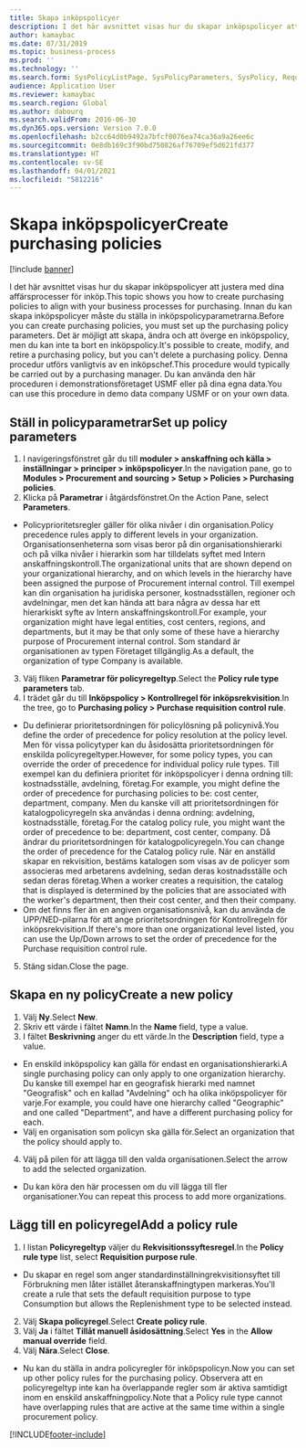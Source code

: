 ```yaml
---
title: Skapa inköpspolicyer
description: I det här avsnittet visas hur du skapar inköpspolicyer att justera med dina affärsprocesser för inköp.
author: kamaybac
ms.date: 07/31/2019
ms.topic: business-process
ms.prod: ''
ms.technology: ''
ms.search.form: SysPolicyListPage, SysPolicyParameters, SysPolicy, RequisitionPurposeRule
audience: Application User
ms.reviewer: kamaybac
ms.search.region: Global
ms.author: dabourq
ms.search.validFrom: 2016-06-30
ms.dyn365.ops.version: Version 7.0.0
ms.openlocfilehash: b2cc64d0b9492a7bfcf0076ea74ca36a9a26ee6c
ms.sourcegitcommit: 0e8db169c3f90bd750826af76709ef5d621fd377
ms.translationtype: HT
ms.contentlocale: sv-SE
ms.lasthandoff: 04/01/2021
ms.locfileid: "5812216"
---
```

# <a name="create-purchasing-policies"></a><span data-ttu-id="ade2a-103">Skapa inköpspolicyer</span><span class="sxs-lookup"><span data-stu-id="ade2a-103">Create purchasing policies</span></span>

[!include [banner](../../includes/banner.md)]

<span data-ttu-id="ade2a-104">I det här avsnittet visas hur du skapar inköpspolicyer att justera med dina affärsprocesser för inköp.</span><span class="sxs-lookup"><span data-stu-id="ade2a-104">This topic shows you how to create purchasing policies to align with your business processes for purchasing.</span></span> <span data-ttu-id="ade2a-105">Innan du kan skapa inköpspolicyer måste du ställa in inköpspolicyparametrarna.</span><span class="sxs-lookup"><span data-stu-id="ade2a-105">Before you can create purchasing policies, you must set up the purchasing policy parameters.</span></span> <span data-ttu-id="ade2a-106">Det är möjligt att skapa, ändra och att överge en inköpspolicy, men du kan inte ta bort en inköpspolicy.</span><span class="sxs-lookup"><span data-stu-id="ade2a-106">It's possible to create, modify, and retire a purchasing policy, but you can't delete a purchasing policy.</span></span> <span data-ttu-id="ade2a-107">Denna procedur utförs vanligtvis av en inköpschef.</span><span class="sxs-lookup"><span data-stu-id="ade2a-107">This procedure would typically be carried out by a purchasing manager.</span></span> <span data-ttu-id="ade2a-108">Du kan använda den här proceduren i demonstrationsföretaget USMF eller på dina egna data.</span><span class="sxs-lookup"><span data-stu-id="ade2a-108">You can use this procedure in demo data company USMF or on your own data.</span></span>


## <a name="set-up-policy-parameters"></a><span data-ttu-id="ade2a-109">Ställ in policyparametrar</span><span class="sxs-lookup"><span data-stu-id="ade2a-109">Set up policy parameters</span></span>
1. <span data-ttu-id="ade2a-110">I navigeringsfönstret går du till **moduler > anskaffning och källa > inställningar > principer > inköpspolicyer**.</span><span class="sxs-lookup"><span data-stu-id="ade2a-110">In the navigation pane, go to **Modules > Procurement and sourcing > Setup > Policies > Purchasing policies**.</span></span>
2. <span data-ttu-id="ade2a-111">Klicka på **Parametrar** i åtgärdsfönstret.</span><span class="sxs-lookup"><span data-stu-id="ade2a-111">On the Action Pane, select **Parameters**.</span></span>
- <span data-ttu-id="ade2a-112">Policyprioritetsregler gäller för olika nivåer i din organisation.</span><span class="sxs-lookup"><span data-stu-id="ade2a-112">Policy precedence rules apply to different levels in your organization.</span></span> <span data-ttu-id="ade2a-113">Organisationsenheterna som visas beror på din organisationshierarki och på vilka nivåer i hierarkin som har tilldelats syftet med Intern anskaffningskontroll.</span><span class="sxs-lookup"><span data-stu-id="ade2a-113">The organizational units that are shown depend on your organizational hierarchy, and on which levels in the hierarchy have been assigned the purpose of Procurement internal control.</span></span> <span data-ttu-id="ade2a-114">Till exempel kan din organisation ha juridiska personer, kostnadsställen, regioner och avdelningar, men det kan hända att bara några av dessa har ett hierarkiskt syfte av Intern anskaffningskontroll.</span><span class="sxs-lookup"><span data-stu-id="ade2a-114">For example, your organization might have legal entities, cost centers, regions, and departments, but it may be that only some of these have a hierarchy purpose of Procurement internal control.</span></span> <span data-ttu-id="ade2a-115">Som standard är organisationen av typen Företaget tillgänglig.</span><span class="sxs-lookup"><span data-stu-id="ade2a-115">As a default, the organization of type Company is available.</span></span>  
3. <span data-ttu-id="ade2a-116">Välj fliken **Parametrar för policyregeltyp**.</span><span class="sxs-lookup"><span data-stu-id="ade2a-116">Select the **Policy rule type parameters** tab.</span></span>
4. <span data-ttu-id="ade2a-117">I trädet går du till **Inköpspolicy > Kontrollregel för inköpsrekvisition**.</span><span class="sxs-lookup"><span data-stu-id="ade2a-117">In the tree, go to **Purchasing policy > Purchase requisition control rule**.</span></span>
- <span data-ttu-id="ade2a-118">Du definierar prioritetsordningen för policylösning på policynivå.</span><span class="sxs-lookup"><span data-stu-id="ade2a-118">You define the order of precedence for policy resolution at the policy level.</span></span> <span data-ttu-id="ade2a-119">Men för vissa policytyper kan du åsidosätta prioritetsordningen för enskilda policyregeltyper.</span><span class="sxs-lookup"><span data-stu-id="ade2a-119">However, for some policy types, you can override the order of precedence for individual policy rule types.</span></span> <span data-ttu-id="ade2a-120">Till exempel kan du definiera prioritet för inköpspolicyer i denna ordning till: kostnadsställe, avdelning, företag.</span><span class="sxs-lookup"><span data-stu-id="ade2a-120">For example, you might define the order of precedence for purchasing policies to be: cost center, department, company.</span></span> <span data-ttu-id="ade2a-121">Men du kanske vill att prioritetsordningen för katalogpolicyregeln ska användas i denna ordning: avdelning, kostnadsställe, företag.</span><span class="sxs-lookup"><span data-stu-id="ade2a-121">For the catalog policy rule, you might want the order of precedence to be: department, cost center, company.</span></span> <span data-ttu-id="ade2a-122">Då ändrar du prioritetsordningen för katalogpolicyregeln.</span><span class="sxs-lookup"><span data-stu-id="ade2a-122">You can change the order of precedence for the Catalog policy rule.</span></span> <span data-ttu-id="ade2a-123">När en anställd skapar en rekvisition, bestäms katalogen som visas av de policyer som associeras med arbetarens avdelning, sedan deras kostnadsställe och sedan deras företag.</span><span class="sxs-lookup"><span data-stu-id="ade2a-123">When a worker creates a requisition, the catalog that is displayed is determined by the policies that are associated with the worker's department, then their cost center, and then their company.</span></span>  
- <span data-ttu-id="ade2a-124">Om det finns fler än en angiven organisationsnivå, kan du använda de UPP/NED-pilarna för att ange prioritetsordningen för Kontrollregeln för inköpsrekvisition.</span><span class="sxs-lookup"><span data-stu-id="ade2a-124">If there's more than one organizational level listed, you can use the Up/Down arrows to set the order of precedence for the Purchase requisition control rule.</span></span>  
5. <span data-ttu-id="ade2a-125">Stäng sidan.</span><span class="sxs-lookup"><span data-stu-id="ade2a-125">Close the page.</span></span>

## <a name="create-a-new-policy"></a><span data-ttu-id="ade2a-126">Skapa en ny policy</span><span class="sxs-lookup"><span data-stu-id="ade2a-126">Create a new policy</span></span>
1. <span data-ttu-id="ade2a-127">Välj **Ny**.</span><span class="sxs-lookup"><span data-stu-id="ade2a-127">Select **New**.</span></span>
2. <span data-ttu-id="ade2a-128">Skriv ett värde i fältet **Namn**.</span><span class="sxs-lookup"><span data-stu-id="ade2a-128">In the **Name** field, type a value.</span></span>
3. <span data-ttu-id="ade2a-129">I fältet **Beskrivning** anger du ett värde.</span><span class="sxs-lookup"><span data-stu-id="ade2a-129">In the **Description** field, type a value.</span></span>
- <span data-ttu-id="ade2a-130">En enskild inköpspolicy kan gälla för endast en organisationshierarki.</span><span class="sxs-lookup"><span data-stu-id="ade2a-130">A single purchasing policy can only apply to one organization hierarchy.</span></span> <span data-ttu-id="ade2a-131">Du kanske till exempel har en geografisk hierarki med namnet "Geografisk" och en kallad "Avdelning" och ha olika inköpspolicyer för varje.</span><span class="sxs-lookup"><span data-stu-id="ade2a-131">For example, you could have one hierarchy called "Geographic" and one called "Department", and have a different purchasing policy for each.</span></span>  
- <span data-ttu-id="ade2a-132">Välj en organisation som policyn ska gälla för.</span><span class="sxs-lookup"><span data-stu-id="ade2a-132">Select an organization that the policy should apply to.</span></span>  
4. <span data-ttu-id="ade2a-133">Välj på pilen för att lägga till den valda organisationen.</span><span class="sxs-lookup"><span data-stu-id="ade2a-133">Select the arrow to add the selected organization.</span></span>
- <span data-ttu-id="ade2a-134">Du kan köra den här processen om du vill lägga till fler organisationer.</span><span class="sxs-lookup"><span data-stu-id="ade2a-134">You can repeat this process to add more organizations.</span></span>  

## <a name="add-a-policy-rule"></a><span data-ttu-id="ade2a-135">Lägg till en policyregel</span><span class="sxs-lookup"><span data-stu-id="ade2a-135">Add a policy rule</span></span>
1. <span data-ttu-id="ade2a-136">I listan **Policyregeltyp** väljer du **Rekvisitionssyftesregel**.</span><span class="sxs-lookup"><span data-stu-id="ade2a-136">In the **Policy rule type** list, select **Requisition purpose rule**.</span></span>
- <span data-ttu-id="ade2a-137">Du skapar en regel som anger standardinställningrekvisitionsyftet till Förbrukning men låter istället återanskaffningtypen markeras.</span><span class="sxs-lookup"><span data-stu-id="ade2a-137">You'll create a rule that sets the default requisition purpose to type Consumption but allows the Replenishment type to be selected instead.</span></span>  
2. <span data-ttu-id="ade2a-138">Välj **Skapa policyregel**.</span><span class="sxs-lookup"><span data-stu-id="ade2a-138">Select **Create policy rule**.</span></span>
3. <span data-ttu-id="ade2a-139">Välj **Ja** i fältet **Tillåt manuell åsidosättning**.</span><span class="sxs-lookup"><span data-stu-id="ade2a-139">Select **Yes** in the **Allow manual override** field.</span></span>
4. <span data-ttu-id="ade2a-140">Välj **Nära**.</span><span class="sxs-lookup"><span data-stu-id="ade2a-140">Select **Close**.</span></span>
- <span data-ttu-id="ade2a-141">Nu kan du ställa in andra policyregler för inköpspolicyn.</span><span class="sxs-lookup"><span data-stu-id="ade2a-141">Now you can set up other policy rules for the purchasing policy.</span></span> <span data-ttu-id="ade2a-142">Observera att en policyregeltyp inte kan ha överlappande regler som är aktiva samtidigt inom en enskild anskaffningpolicy.</span><span class="sxs-lookup"><span data-stu-id="ade2a-142">Note that a Policy rule type cannot have overlapping rules that are active at the same time within a single procurement policy.</span></span>  



[!INCLUDE[footer-include](../../../includes/footer-banner.md)]